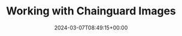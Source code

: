 ---
title: "Working with Chainguard Images"
linktitle: "Working with Images"
aliases:
- /chainguard/chainguard-images/images-features
description: "Guides on how to use various Chainguard Image features"
type: "article"
date: 2024-03-07T08:49:15+00:00
lastmod: 2024-05-02T08:49:15+00:00
draft: false
images: []
weight: 100
---
